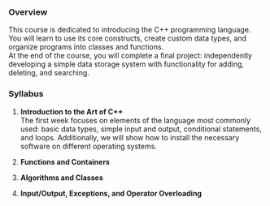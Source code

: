 ### Overview  
This course is dedicated to introducing the C++ programming language. You will learn to use its core constructs, create custom data types, and organize programs into classes and functions.  
At the end of the course, you will complete a final project: independently developing a simple data storage system with functionality for adding, deleting, and searching.  

### Syllabus  

1. **Introduction to the Art of C++**  
   The first week focuses on elements of the language most commonly used: basic data types, simple input and output, conditional statements, and loops. Additionally, we will show how to install the necessary software on different operating systems.  

2. **Functions and Containers**  

3. **Algorithms and Classes**  

4. **Input/Output, Exceptions, and Operator Overloading**  
